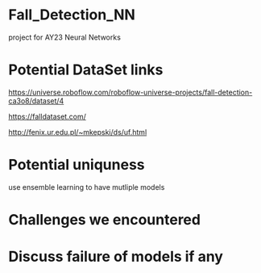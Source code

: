 # Fall_Detection_NN
project for AY23 Neural Networks

# Potential DataSet links
https://universe.roboflow.com/roboflow-universe-projects/fall-detection-ca3o8/dataset/4

https://falldataset.com/

http://fenix.ur.edu.pl/~mkepski/ds/uf.html


# Potential uniquness
use ensemble learning to have mutliple models

# Challenges we encountered

# Discuss failure of models if any
